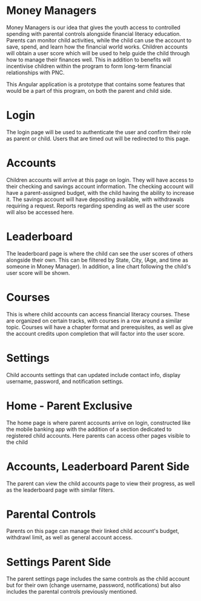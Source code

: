 # Money Managers
Money Managers is our idea that gives the youth access to controlled spending with parental controls alongside financial literacy education. Parents can monitor child
activities, while the child can use the account to save, spend, and learn how the financial world works. Children accounts will obtain a user score which will be used to help guide the child through how to manage their finances well. This in addition to benefits will incentivise children within the program
to form long-term financial relationships with PNC. 

This Angular application is a prototype that contains some features that would be a part of this program, on both the parent and child side.

# Login
The login page will be used to authenticate the user and confirm their role as parent or child. Users that are timed out will be redirected to this page.

# Accounts
Children accounts will arrive at this page on login. They will have access to their checking and savings account information. The checking account will have a parent-assigned
budget, with the child having the ability to increase it. The savings account will have depositing available, with withdrawals requiring a request. Reports regarding spending as well
as the user score will also be accessed here.

# Leaderboard
The leaderboard page is where the child can see the user scores of others alongside their own. This can be filtered by State, City, (Age, and time as someone in Money Manager). 
In addition, a line chart following the child's user score will be shown.

# Courses
This is where child accounts can access financial literacy courses. These are organized on certain tracks, with courses in a row around a similar topic. Courses will have a chapter format and prerequisites, as well as give the account credits upon completion that will factor into the user score.

# Settings
Child accounts settings that can updated include contact info, display username, password, and notification settings.

# Home - Parent Exclusive
The home page is where parent accounts arrive on login, constructed like the mobile banking app with the addition of a section dedicated to registered child accounts. Here parents
can access other pages visible to the child

# Accounts, Leaderboard Parent Side
The parent can view the child accounts page to view their progress, as well as the leaderboard page with similar filters.

# Parental Controls
Parents on this page can manage their linked child account's budget, withdrawl limit, as well as general account access.

# Settings Parent Side
The parent settings page includes the same controls as the child account but for their own (change username, password, notifications) but also includes the parental controls previously mentioned.
